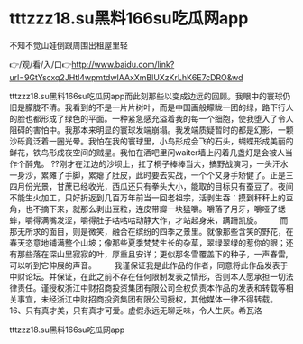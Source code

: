 # tttzzz18.su黑料166su吃瓜网app
不知不觉山娃倒跟周围出租屋里轻

👉/观/看/入/口👉http://www.baidu.com/link?url=9GtYscxq2JHtl4wpmtdwIAAxXmBlUXzKrLhK6E7cDRO&wd

tttzzz18.su黑料166su吃瓜网app而此刻那些以变成边远的回顾。我眼中的寰球仍旧是朦胧不清。我看到的不是一片片树叶，而是中国画般矇眬一团的绿，路下行人的脸也都形成了绿色的平面。一种紧急感充溢着我的每一个细胞，使我堕入了令人阻碍的害怕中。我那本来明显的寰球发端崩塌。我发端质疑暂时的都是幻影，一颗沙砾竟泛着一圈光晕。我怕在我的寰球里，小鸟形成会飞的石头，蝴蝶形成美丽的鲜花，铁鸟形成夜空间的贼星。我怕在酒吧里问waiter墙上闪着几盏灯是会被人当作个醉鬼。
??刚才在江边的沙坝上，扛了桐子棒棒当大，搞野战演习，一头汗水一身沙，累瘫了手脚，累瘪了肚皮，此时要去实战，一个个又身手矫健了。正是三四月份光景，甘蔗已经收光，西瓜还只有拳头大小，能取的目标只有蚕豆了。夜间不能生火加工，只好折返到几百万年前当一回老祖宗，活剥生吞：摸到秆秆上的豆角，也不摘下来，就那么剥出豆粒，连皮带瓣一块猛嚼。嚼落了月牙，嚼哑了蟋蟀，嚼得满嘴发涩，嚼得肚子咕咕咕动静大作，才站起身来，蹒跚凯旋。
　　而那无所求的面目，则是微笑，融合在缤纷的四季之景里。就像那些含笑的野花，在春天恣意地铺满整个山坡；像那些夏季梵梵生长的杂草，翠绿翠绿的惹你的眼；还有那些落在深山里寂寂的叶，厚重且安详；更似那冬雪覆盖下的种子，一声春雷,可以听到它伸展的声音。
　　我谨保证我是此作品的作者，同意将此作品发表于中财论坛。并保证，在此之前不存在任何限制发表之情形，否则本人愿承担一切法律责任。谨授权浙江中财招商投资集团有限公司全权负责本作品的发表和转载等相关事宜，未经浙江中财招商投资集团有限公司授权，其他媒体一律不得转载。
	16、只有真才美，只有真才可爱。虚假永远无聊乏味，令人生厌。希瓦洛

tttzzz18.su黑料166su吃瓜网app
